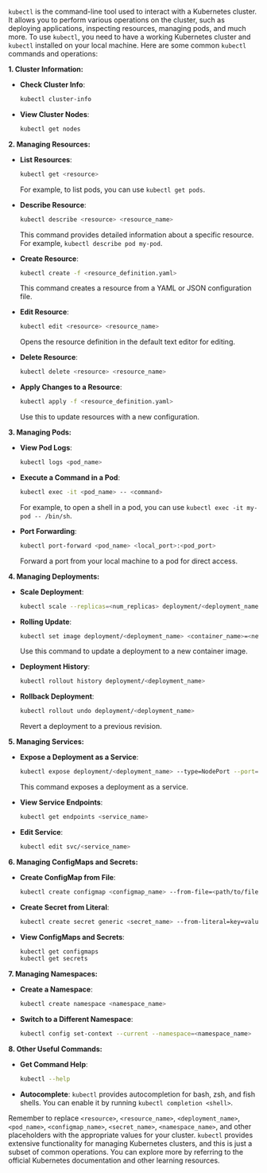 `kubectl` is the command-line tool used to interact with a Kubernetes cluster. It allows you to perform various operations on the cluster, such as deploying applications, inspecting resources, managing pods, and much more. To use `kubectl`, you need to have a working Kubernetes cluster and `kubectl` installed on your local machine. Here are some common `kubectl` commands and operations:

**1. Cluster Information:**

- **Check Cluster Info**:
  ```bash
  kubectl cluster-info
  ```

- **View Cluster Nodes**:
  ```bash
  kubectl get nodes
  ```

**2. Managing Resources:**

- **List Resources**:
  ```bash
  kubectl get <resource>
  ```

  For example, to list pods, you can use `kubectl get pods`.

- **Describe Resource**:
  ```bash
  kubectl describe <resource> <resource_name>
  ```

  This command provides detailed information about a specific resource. For example, `kubectl describe pod my-pod`.

- **Create Resource**:
  ```bash
  kubectl create -f <resource_definition.yaml>
  ```

  This command creates a resource from a YAML or JSON configuration file.

- **Edit Resource**:
  ```bash
  kubectl edit <resource> <resource_name>
  ```

  Opens the resource definition in the default text editor for editing.

- **Delete Resource**:
  ```bash
  kubectl delete <resource> <resource_name>
  ```

- **Apply Changes to a Resource**:
  ```bash
  kubectl apply -f <resource_definition.yaml>
  ```

  Use this to update resources with a new configuration.

**3. Managing Pods:**

- **View Pod Logs**:
  ```bash
  kubectl logs <pod_name>
  ```

- **Execute a Command in a Pod**:
  ```bash
  kubectl exec -it <pod_name> -- <command>
  ```

  For example, to open a shell in a pod, you can use `kubectl exec -it my-pod -- /bin/sh`.

- **Port Forwarding**:
  ```bash
  kubectl port-forward <pod_name> <local_port>:<pod_port>
  ```

  Forward a port from your local machine to a pod for direct access.

**4. Managing Deployments:**

- **Scale Deployment**:
  ```bash
  kubectl scale --replicas=<num_replicas> deployment/<deployment_name>
  ```

- **Rolling Update**:
  ```bash
  kubectl set image deployment/<deployment_name> <container_name>=<new_image>
  ```

  Use this command to update a deployment to a new container image.

- **Deployment History**:
  ```bash
  kubectl rollout history deployment/<deployment_name>
  ```

- **Rollback Deployment**:
  ```bash
  kubectl rollout undo deployment/<deployment_name>
  ```

  Revert a deployment to a previous revision.

**5. Managing Services:**

- **Expose a Deployment as a Service**:
  ```bash
  kubectl expose deployment/<deployment_name> --type=NodePort --port=<port> --target-port=<target_port>
  ```

  This command exposes a deployment as a service.

- **View Service Endpoints**:
  ```bash
  kubectl get endpoints <service_name>
  ```

- **Edit Service**:
  ```bash
  kubectl edit svc/<service_name>
  ```

**6. Managing ConfigMaps and Secrets:**

- **Create ConfigMap from File**:
  ```bash
  kubectl create configmap <configmap_name> --from-file=<path/to/file>
  ```

- **Create Secret from Literal**:
  ```bash
  kubectl create secret generic <secret_name> --from-literal=key=value
  ```

- **View ConfigMaps and Secrets**:
  ```bash
  kubectl get configmaps
  kubectl get secrets
  ```

**7. Managing Namespaces:**

- **Create a Namespace**:
  ```bash
  kubectl create namespace <namespace_name>
  ```

- **Switch to a Different Namespace**:
  ```bash
  kubectl config set-context --current --namespace=<namespace_name>
  ```

**8. Other Useful Commands:**

- **Get Command Help**:
  ```bash
  kubectl --help
  ```

- **Autocomplete**:
  `kubectl` provides autocompletion for bash, zsh, and fish shells. You can enable it by running `kubectl completion <shell>`.

Remember to replace `<resource>`, `<resource_name>`, `<deployment_name>`, `<pod_name>`, `<configmap_name>`, `<secret_name>`, `<namespace_name>`, and other placeholders with the appropriate values for your cluster. `kubectl` provides extensive functionality for managing Kubernetes clusters, and this is just a subset of common operations. You can explore more by referring to the official Kubernetes documentation and other learning resources.